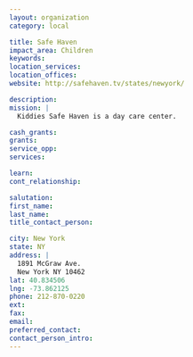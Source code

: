 ```yaml
---
layout: organization
category: local

title: Safe Haven
impact_area: Children
keywords: 
location_services: 
location_offices: 
website: http://safehaven.tv/states/newyork/

description: 
mission: |
  Kiddies Safe Haven is a day care center.

cash_grants: 
grants: 
service_opp: 
services: 

learn: 
cont_relationship: 

salutation: 
first_name: 
last_name: 
title_contact_person: 

city: New York
state: NY
address: |
  1891 McGraw Ave.  
  New York NY 10462
lat: 40.834506
lng: -73.862125
phone: 212-870-0220
ext: 
fax: 
email: 
preferred_contact: 
contact_person_intro: 
---
```

